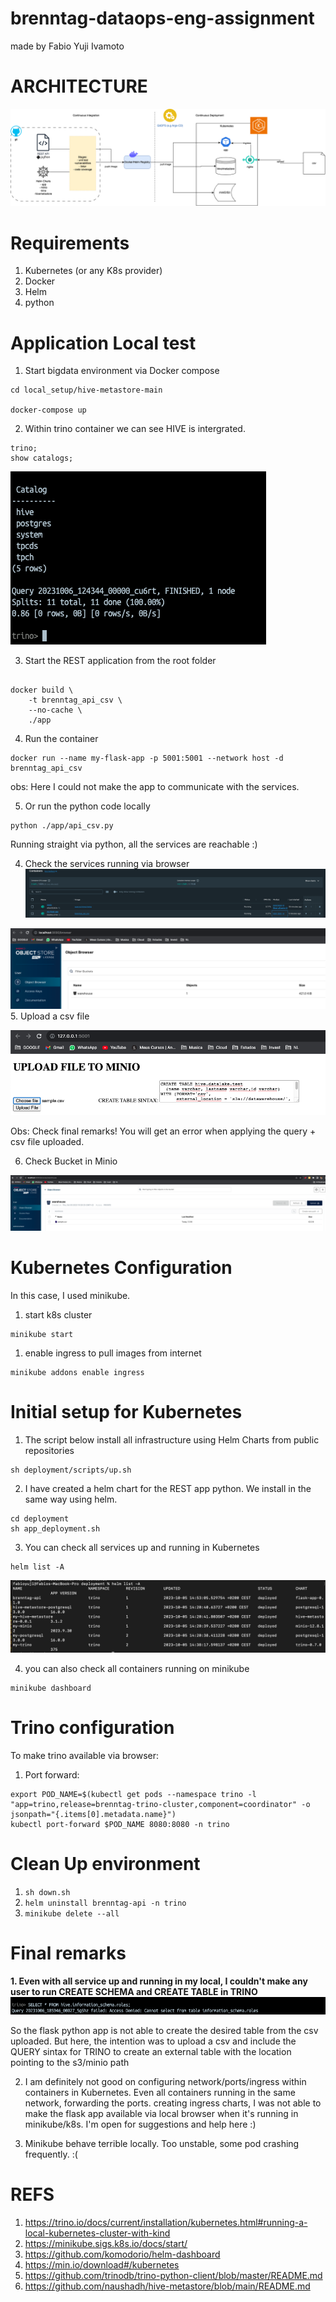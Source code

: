 # brenntag-dataops-eng-assignment
made by Fabio Yuji Ivamoto

# ARCHITECTURE
![helm list](./img/brenntag_case.drawio.png)

# Requirements
1. Kubernetes (or any K8s provider)
2. Docker
3. Helm
4. python

# Application Local test
1. Start bigdata environment via Docker compose
```
cd local_setup/hive-metastore-main

docker-compose up
```

2. Within trino container we can see HIVE is intergrated. 

```
trino;
show catalogs;
```
![local containers](./img/trino_catalogs.png)

3. Start the REST application from the root folder
```

docker build \
    -t brenntag_api_csv \
    --no-cache \
    ./app

```

4. Run the container
```
docker run --name my-flask-app -p 5001:5001 --network host -d brenntag_api_csv

```
obs: Here I could not make the app to communicate with the services.

5. Or run the python code locally

```
python ./app/api_csv.py
```
Running straight via python, all the services are reachable :)

4. Check the services running via browser
![local containers](./img/local_containers.png)

![minio browser](./img/minio_browser.png)
5. Upload a csv file

![app browser](./img/flask_browser.png)

Obs: Check final remarks! You will get an error when applying the query + csv file uploaded.

6. Check Bucket in Minio

![bucket_check](./img/bucket_browser.png)



# Kubernetes Configuration
In this case, I used minikube.
1. start k8s cluster
```
minikube start   
   ``` 
1. enable ingress to pull images from internet 

```
minikube addons enable ingress
```


# Initial setup for Kubernetes
1. The script below install all infrastructure using Helm Charts from public repositories
```
sh deployment/scripts/up.sh

```

2. I have created a helm chart for the REST app python. We install in the same way using helm.

```
cd deployment
sh app_deployment.sh
```

3. You can check all services up and running in Kubernetes

```
helm list -A
```
![helm list](./img/helm_list.png)

4. you can also check all containers running on minikube

```
minikube dashboard
```


# Trino configuration

To make trino available via browser:
1. Port forward:
```
export POD_NAME=$(kubectl get pods --namespace trino -l "app=trino,release=brenntag-trino-cluster,component=coordinator" -o jsonpath="{.items[0].metadata.name}")
kubectl port-forward $POD_NAME 8080:8080 -n trino
```

# Clean Up environment
1. `sh down.sh`
2. `helm uninstall brenntag-api -n trino`
3. `minikube delete --all`

# Final remarks
**1. Even with all service up and running in my local, I couldn't make any user to run CREATE SCHEMA and CREATE TABLE in TRINO**
![permission_denied](./img/permission_denied.png)

So the flask python app is not able to create the desired table from the csv uploaded. But here, the intention was to upload a csv and include the QUERY sintax for TRINO to create an external table with the location pointing to the s3/minio path

2. I am definitely not good on configuring network/ports/ingress within containers in Kubernetes. Even all containers running in the same network, forwarding the ports. creating ingress charts, I was not able to make the flask app available via local browser when it's running in minikube/k8s. I'm open for suggestions and help here :) 

3. Minikube behave terrible locally. Too unstable, some pod crashing frequently. :(

# REFS

1. https://trino.io/docs/current/installation/kubernetes.html#running-a-local-kubernetes-cluster-with-kind
2. https://minikube.sigs.k8s.io/docs/start/
3. https://github.com/komodorio/helm-dashboard
4. https://min.io/download#/kubernetes
5. https://github.com/trinodb/trino-python-client/blob/master/README.md
6. https://github.com/naushadh/hive-metastore/blob/main/README.md